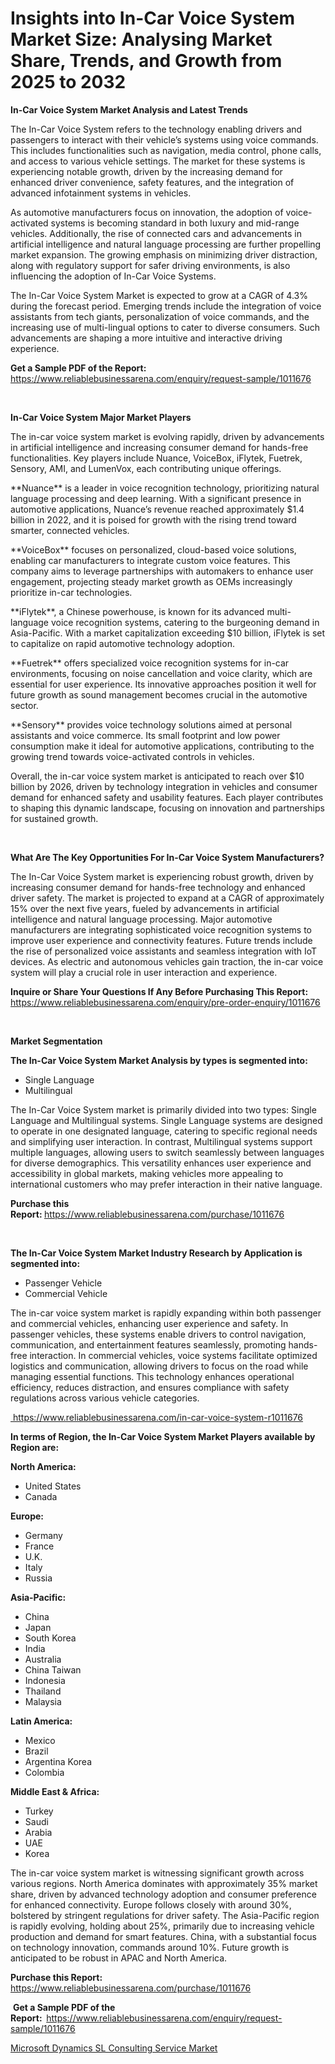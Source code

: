 <p><h1>Insights into In-Car Voice System Market Size: Analysing Market Share, Trends, and Growth from 2025 to 2032</h1></p><p><strong>In-Car Voice System Market Analysis and Latest Trends</strong></p>
<p><p>The In-Car Voice System refers to the technology enabling drivers and passengers to interact with their vehicle’s systems using voice commands. This includes functionalities such as navigation, media control, phone calls, and access to various vehicle settings. The market for these systems is experiencing notable growth, driven by the increasing demand for enhanced driver convenience, safety features, and the integration of advanced infotainment systems in vehicles.</p><p>As automotive manufacturers focus on innovation, the adoption of voice-activated systems is becoming standard in both luxury and mid-range vehicles. Additionally, the rise of connected cars and advancements in artificial intelligence and natural language processing are further propelling market expansion. The growing emphasis on minimizing driver distraction, along with regulatory support for safer driving environments, is also influencing the adoption of In-Car Voice Systems.</p><p>The In-Car Voice System Market is expected to grow at a CAGR of 4.3% during the forecast period. Emerging trends include the integration of voice assistants from tech giants, personalization of voice commands, and the increasing use of multi-lingual options to cater to diverse consumers. Such advancements are shaping a more intuitive and interactive driving experience.</p></p>
<p><strong>Get a Sample PDF of the Report:&nbsp;</strong> <a href="https://www.reliablebusinessarena.com/enquiry/request-sample/1011676?utm_campaign=2647&utm_medium=2&utm_source=Github&utm_content=ia&utm_term=11032025&utm_id=in-car-voice-system">https://www.reliablebusinessarena.com/enquiry/request-sample/1011676</a></p>
<p>&nbsp;</p>
<p><strong>In-Car Voice System Major Market Players</strong></p>
<p><p>The in-car voice system market is evolving rapidly, driven by advancements in artificial intelligence and increasing consumer demand for hands-free functionalities. Key players include Nuance, VoiceBox, iFlytek, Fuetrek, Sensory, AMI, and LumenVox, each contributing unique offerings.</p><p>**Nuance** is a leader in voice recognition technology, prioritizing natural language processing and deep learning. With a significant presence in automotive applications, Nuance’s revenue reached approximately $1.4 billion in 2022, and it is poised for growth with the rising trend toward smarter, connected vehicles.</p><p>**VoiceBox** focuses on personalized, cloud-based voice solutions, enabling car manufacturers to integrate custom voice features. This company aims to leverage partnerships with automakers to enhance user engagement, projecting steady market growth as OEMs increasingly prioritize in-car technologies.</p><p>**iFlytek**, a Chinese powerhouse, is known for its advanced multi-language voice recognition systems, catering to the burgeoning demand in Asia-Pacific. With a market capitalization exceeding $10 billion, iFlytek is set to capitalize on rapid automotive technology adoption.</p><p>**Fuetrek** offers specialized voice recognition systems for in-car environments, focusing on noise cancellation and voice clarity, which are essential for user experience. Its innovative approaches position it well for future growth as sound management becomes crucial in the automotive sector.</p><p>**Sensory** provides voice technology solutions aimed at personal assistants and voice commerce. Its small footprint and low power consumption make it ideal for automotive applications, contributing to the growing trend towards voice-activated controls in vehicles.</p><p>Overall, the in-car voice system market is anticipated to reach over $10 billion by 2026, driven by technology integration in vehicles and consumer demand for enhanced safety and usability features. Each player contributes to shaping this dynamic landscape, focusing on innovation and partnerships for sustained growth.</p></p>
<p>&nbsp;</p>
<p><strong>What Are The Key Opportunities For In-Car Voice System Manufacturers?</strong></p>
<p><p>The In-Car Voice System market is experiencing robust growth, driven by increasing consumer demand for hands-free technology and enhanced driver safety. The market is projected to expand at a CAGR of approximately 15% over the next five years, fueled by advancements in artificial intelligence and natural language processing. Major automotive manufacturers are integrating sophisticated voice recognition systems to improve user experience and connectivity features. Future trends include the rise of personalized voice assistants and seamless integration with IoT devices. As electric and autonomous vehicles gain traction, the in-car voice system will play a crucial role in user interaction and experience.</p></p>
<p><strong>Inquire or Share Your Questions If Any Before Purchasing This Report:</strong> <a href="https://www.reliablebusinessarena.com/enquiry/pre-order-enquiry/1011676?utm_campaign=2647&utm_medium=2&utm_source=Github&utm_content=ia&utm_term=11032025&utm_id=in-car-voice-system">https://www.reliablebusinessarena.com/enquiry/pre-order-enquiry/1011676</a></p>
<p>&nbsp;</p>
<p><strong>Market Segmentation</strong></p>
<p><strong>The In-Car Voice System Market Analysis by types is segmented into:</strong></p>
<p><ul><li>Single Language</li><li>Multilingual</li></ul></p>
<p><p>The In-Car Voice System market is primarily divided into two types: Single Language and Multilingual systems. Single Language systems are designed to operate in one designated language, catering to specific regional needs and simplifying user interaction. In contrast, Multilingual systems support multiple languages, allowing users to switch seamlessly between languages for diverse demographics. This versatility enhances user experience and accessibility in global markets, making vehicles more appealing to international customers who may prefer interaction in their native language.</p></p>
<p><strong>Purchase this Report:&nbsp;</strong><a href="https://www.reliablebusinessarena.com/purchase/1011676?utm_campaign=2647&utm_medium=2&utm_source=Github&utm_content=ia&utm_term=11032025&utm_id=in-car-voice-system">https://www.reliablebusinessarena.com/purchase/1011676</a></p>
<p>&nbsp;</p>
<p><strong>The In-Car Voice System Market Industry Research by Application is segmented into:</strong></p>
<p><ul><li>Passenger Vehicle</li><li>Commercial Vehicle</li></ul></p>
<p><p>The in-car voice system market is rapidly expanding within both passenger and commercial vehicles, enhancing user experience and safety. In passenger vehicles, these systems enable drivers to control navigation, communication, and entertainment features seamlessly, promoting hands-free interaction. In commercial vehicles, voice systems facilitate optimized logistics and communication, allowing drivers to focus on the road while managing essential functions. This technology enhances operational efficiency, reduces distraction, and ensures compliance with safety regulations across various vehicle categories.</p></p>
<p><a href="https://www.reliablebusinessarena.com/in-car-voice-system-r1011676?utm_campaign=2647&utm_medium=2&utm_source=Github&utm_content=ia&utm_term=11032025&utm_id=in-car-voice-system">&nbsp;https://www.reliablebusinessarena.com/in-car-voice-system-r1011676</a></p>
<p><strong>In terms of Region, the In-Car Voice System Market Players available by Region are:</strong></p>
<p>
    <p> <strong> North America: </strong>
        <ul>
            <li>United States</li>
            <li>Canada</li>
        </ul>
        </p> 
    <p> <strong> Europe: </strong>
        <ul>
            <li>Germany</li>
            <li>France</li>
            <li>U.K.</li>
            <li>Italy</li>
            <li>Russia</li>
        </ul>
        </p> 
    <p> <strong> Asia-Pacific: </strong>
        <ul>
            <li>China</li>
            <li>Japan</li>
            <li>South Korea</li>
            <li>India</li>
            <li>Australia</li>
            <li>China Taiwan</li>
            <li>Indonesia</li>
            <li>Thailand</li>
            <li>Malaysia</li>
        </ul>
        </p> 
    <p> <strong> Latin America: </strong>
        <ul>
            <li>Mexico</li>
            <li>Brazil</li>
            <li>Argentina Korea</li>
            <li>Colombia</li>
        </ul>
        </p> 
    <p> <strong> Middle East & Africa: </strong>
        <ul>
            <li>Turkey</li>
            <li>Saudi</li>
            <li>Arabia</li>
            <li>UAE</li>
            <li>Korea</li>
        </ul>
    </p>
    </p>
<p><p>The in-car voice system market is witnessing significant growth across various regions. North America dominates with approximately 35% market share, driven by advanced technology adoption and consumer preference for enhanced connectivity. Europe follows closely with around 30%, bolstered by stringent regulations for driver safety. The Asia-Pacific region is rapidly evolving, holding about 25%, primarily due to increasing vehicle production and demand for smart features. China, with a substantial focus on technology innovation, commands around 10%. Future growth is anticipated to be robust in APAC and North America.</p></p>
<p><strong>Purchase this Report: </strong><a href="https://www.reliablebusinessarena.com/purchase/1011676?utm_campaign=2647&utm_medium=2&utm_source=Github&utm_content=ia&utm_term=11032025&utm_id=in-car-voice-system">https://www.reliablebusinessarena.com/purchase/1011676</a></p>
<p>&nbsp;<strong>Get a Sample PDF of the Report:&nbsp;&nbsp;</strong><a href="https://www.reliablebusinessarena.com/enquiry/request-sample/1011676?utm_campaign=2647&utm_medium=2&utm_source=Github&utm_content=ia&utm_term=11032025&utm_id=in-car-voice-system">https://www.reliablebusinessarena.com/enquiry/request-sample/1011676</a></p>
<p><strong></strong></p>
<p><p><a href="https://github.com/denighoylen1/Market-Research-Report-List-1/blob/main/microsoft-dynamics-sl-consulting-service-market.md?utm_campaign=2647&utm_medium=2&utm_source=Github&utm_content=ia&utm_term=11032025&utm_id=in-car-voice-system">Microsoft Dynamics SL Consulting Service Market</a></p></p>